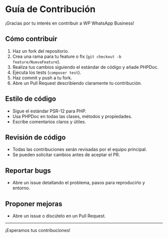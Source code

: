 # Guía de Contribución

¡Gracias por tu interés en contribuir a WP WhatsApp Business!

## Cómo contribuir

1. Haz un fork del repositorio.
2. Crea una rama para tu feature o fix (`git checkout -b feature/NuevaFeature`).
3. Realiza tus cambios siguiendo el estándar de código y añade PHPDoc.
4. Ejecuta los tests (`composer test`).
5. Haz commit y push a tu fork.
6. Abre un Pull Request describiendo claramente tu contribución.

## Estilo de código
- Sigue el estándar PSR-12 para PHP.
- Usa PHPDoc en todas las clases, métodos y propiedades.
- Escribe comentarios claros y útiles.

## Revisión de código
- Todas las contribuciones serán revisadas por el equipo principal.
- Se pueden solicitar cambios antes de aceptar el PR.

## Reportar bugs
- Abre un issue detallando el problema, pasos para reproducirlo y entorno.

## Proponer mejoras
- Abre un issue o discútelo en un Pull Request.

---

¡Esperamos tus contribuciones! 